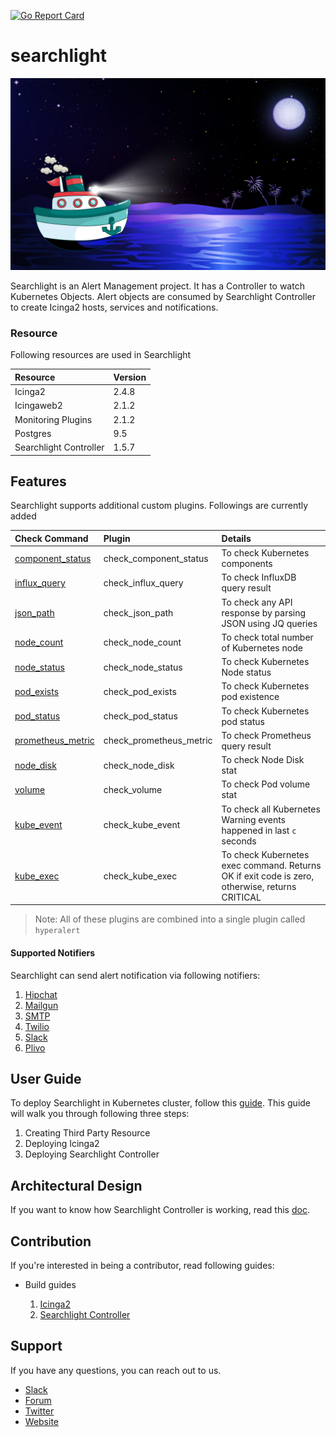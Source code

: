 [![Go Report Card](https://goreportcard.com/badge/github.com/appscode/searchlight)](https://goreportcard.com/report/github.com/appscode/searchlight)

# searchlight

<img src="cover.jpg">

Searchlight is an Alert Management project.
It has a Controller to watch Kubernetes Objects. Alert objects are consumed by Searchlight Controller to create Icinga2 hosts, services and notifications.

### Resource

Following resources are used in Searchlight

| Resource               | Version   |
| :---                   | :---      |
| Icinga2                | 2.4.8     |
| Icingaweb2             | 2.1.2     |
| Monitoring Plugins     | 2.1.2     |
| Postgres               | 9.5       |
| Searchlight Controller | 1.5.7     |

## Features

Searchlight supports additional custom plugins. Followings are currently added

| Check Command                                                           | Plugin                  | Details                                                                                       |
| :---                                                                    | :---                    | :---                                                                                          |
| [component_status](docs/user-guide/check-command/component_status.md)   | check_component_status  | To check Kubernetes components                                                                |
| [influx_query](docs/user-guide/check-command/influx_query.md)           | check_influx_query      | To check InfluxDB query result                                                                |
| [json_path](docs/user-guide/check-command/json_path.md)                 | check_json_path         | To check any API response by parsing JSON using JQ queries                                    |
| [node_count](docs/user-guide/check-command/node_count.md)               | check_node_count        | To check total number of Kubernetes node                                                      |
| [node_status](docs/user-guide/check-command/node_status.md)             | check_node_status       | To check Kubernetes Node status                                                               |
| [pod_exists](docs/user-guide/check-command/pod_exists.md)               | check_pod_exists        | To check Kubernetes pod existence                                                             |
| [pod_status](docs/user-guide/check-command/pod_status.md)               | check_pod_status        | To check Kubernetes pod status                                                                |
| [prometheus_metric](docs/user-guide/check-command/prometheus_metric.md) | check_prometheus_metric | To check Prometheus query result                                                              |
| [node_disk](docs/user-guide/check-command/node_disk.md)                 | check_node_disk         | To check Node Disk stat                                                                       |
| [volume](docs/user-guide/check-command/volume.md)                       | check_volume            | To check Pod volume stat                                                                      |
| [kube_event](docs/user-guide/check-command/kube_event.md)               | check_kube_event        | To check all Kubernetes Warning events happened in last `c` seconds                           |
| [kube_exec](docs/user-guide/check-command/kube_exec.md)                 | check_kube_exec         | To check Kubernetes exec command. Returns OK if exit code is zero, otherwise, returns CRITICAL|

> Note: All of these plugins are combined into a single plugin called `hyperalert`

#### Supported Notifiers
Searchlight can send alert notification via following notifiers:

1. [Hipchat](docs/user-guide/notifier/hipchat.md)
2. [Mailgun](docs/user-guide/notifier/mailgun.md)
3. [SMTP](docs/user-guide/notifier/smtp.md)
4. [Twilio](docs/user-guide/notifier/twilio.md)
5. [Slack](docs/user-guide/notifier/slack.md)
6. [Plivo](docs/user-guide/notifier/plivo.md)

## User Guide

To deploy Searchlight in Kubernetes cluster, follow this [guide](docs/user-guide/deployment-guide.md).
This guide will walk you through following three steps:

1. Creating Third Party Resource
2. Deploying Icinga2
3. Deploying Searchlight Controller

## Architectural Design

If you want to know how Searchlight Controller is working, read this [doc](docs/architecture-guide/controller.md).


## Contribution

If you're interested in being a contributor, read following guides:

* Build guides
    
    1. [Icinga2](docs/contribution-guide/icinga2/build.md)
    2. [Searchlight Controller](docs/contribution-guide/controller/build.md)
    

## Support

If you have any questions, you can reach out to us.

* [Slack](https://slack.appscode.com)
* [Forum](https://discuss.appscode.com)
* [Twitter](https://twitter.com/AppsCodeHQ)
* [Website](https://appscode.com)
